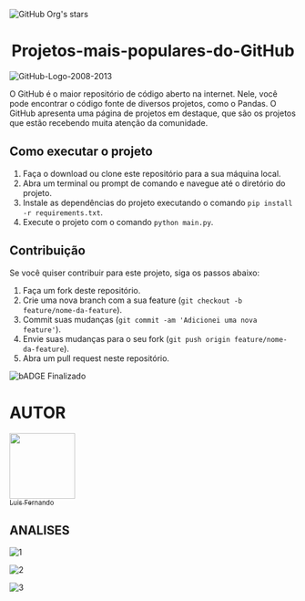 ![GitHub Org's stars](https://img.shields.io/github/stars/luisfernandogbraga?style=social)

<h1 align="center"> Projetos-mais-populares-do-GitHub </h1> 

![GitHub-Logo-2008-2013](https://github.com/luisfernandogbraga/Projetos-mais-populares-do-GitHub/assets/134460985/a43b95b4-5d07-46c6-a34e-6c693db55c42)


O GitHub é o maior repositório de código aberto na internet. Nele, você pode encontrar o código fonte de diversos projetos, como o Pandas. O GitHub apresenta uma página de projetos em destaque, que são os projetos que estão recebendo muita atenção da comunidade. 

## Como executar o projeto

1. Faça o download ou clone este repositório para a sua máquina local.
2. Abra um terminal ou prompt de comando e navegue até o diretório do projeto.
3. Instale as dependências do projeto executando o comando `pip install -r requirements.txt`.
4. Execute o projeto com o comando `python main.py`.

## Contribuição

Se você quiser contribuir para este projeto, siga os passos abaixo:

1. Faça um fork deste repositório.
2. Crie uma nova branch com a sua feature (`git checkout -b feature/nome-da-feature`).
3. Commit suas mudanças (`git commit -am 'Adicionei uma nova feature'`).
4. Envie suas mudanças para o seu fork (`git push origin feature/nome-da-feature`).
5. Abra um pull request neste repositório.

![bADGE Finalizado](http://img.shields.io/static/v1?label=STATUS&message=%20FINALIZADO&color=GREEN&style=for-the-badge)

# AUTOR

[<img loading="height:auto" src="https://avatars.githubusercontent.com/u/134460985?v=4" width=115><br><sub>Luis Fernando </sub>](https://github.com/luisfernandogbraga) 

## ANALISES

![1](https://github.com/luisfernandogbraga/Projetos-mais-populares-do-GitHub/assets/134460985/6e54ba6e-3d53-4698-b8f9-8d45303793bf)

![2](https://github.com/luisfernandogbraga/Projetos-mais-populares-do-GitHub/assets/134460985/d2cdbb20-f22b-4b0f-a56b-849c67f152bf)

![3](https://github.com/luisfernandogbraga/Projetos-mais-populares-do-GitHub/assets/134460985/0dd2bd22-efb0-442b-a686-65ccfc827a6d)



